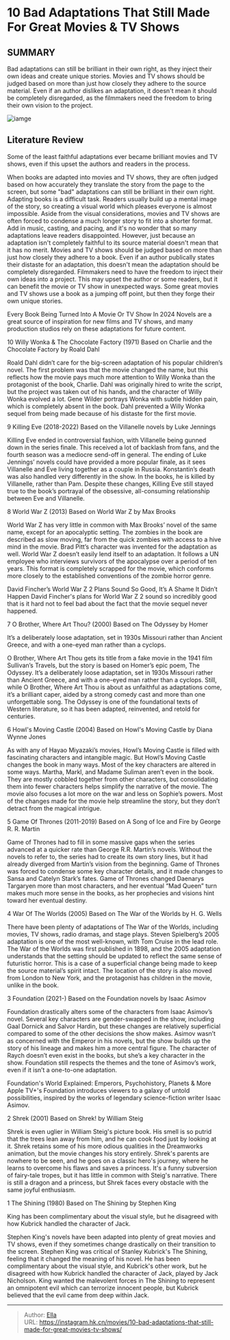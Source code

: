 # 10 Bad Adaptations That Still Made For Great Movies &amp; TV Shows


## SUMMARY 


 Bad adaptations can still be brilliant in their own right, as they inject their own ideas and create unique stories. 
 Movies and TV shows should be judged based on more than just how closely they adhere to the source material. 
 Even if an author dislikes an adaptation, it doesn&#39;t mean it should be completely disregarded, as the filmmakers need the freedom to bring their own vision to the project. 

![iamge](https://static1.srcdn.com/wordpress/wp-content/uploads/2024/01/brad-pitt-as-gerry-lane-from-world-war-z-lou-llobell-as-gaal-dornick-from-foundation-1.jpg)

## Literature Review

Some of the least faithful adaptations ever became brilliant movies and TV shows, even if this upset the authors and readers in the process.




When books are adapted into movies and TV shows, they are often judged based on how accurately they translate the story from the page to the screen, but some &#34;bad&#34; adaptations can still be brilliant in their own right. Adapting books is a difficult task. Readers usually build up a mental image of the story, so creating a visual world which pleases everyone is almost impossible. Aside from the visual considerations, movies and TV shows are often forced to condense a much longer story to fit into a shorter format. Add in music, casting, and pacing, and it&#39;s no wonder that so many adaptations leave readers disappointed.
However, just because an adaptation isn&#39;t completely faithful to its source material doesn&#39;t mean that it has no merit. Movies and TV shows should be judged based on more than just how closely they adhere to a book. Even if an author publically states their distaste for an adaptation, this doesn&#39;t mean the adaptation should be completely disregarded. Filmmakers need to have the freedom to inject their own ideas into a project. This may upset the author or some readers, but it can benefit the movie or TV show in unexpected ways. Some great movies and TV shows use a book as a jumping off point, but then they forge their own unique stories.
            
 
 Every Book Being Turned Into A Movie Or TV Show In 2024 
Novels are a great source of inspiration for new films and TV shows, and many production studios rely on these adaptations for future content.












 








 10  Willy Wonka &amp; The Chocolate Factory (1971) 
Based on Charlie and the Chocolate Factory by Roald Dahl


 







Roald Dahl didn’t care for the big-screen adaptation of his popular children’s novel. The first problem was that the movie changed the name, but this reflects how the movie pays much more attention to Willy Wonka than the protagonist of the book, Charlie. Dahl was originally hired to write the script, but the project was taken out of his hands, and the character of Willy Wonka evolved a lot. Gene Wilder portrays Wonka with subtle hidden pain, which is completely absent in the book. Dahl prevented a Willy Wonka sequel from being made because of his distaste for the first movie.





 9  Killing Eve (2018-2022) 
Based on the Villanelle novels by Luke Jennings
        

Killing Eve ended in controversial fashion, with Villanelle being gunned down in the series finale. This received a lot of backlash from fans, and the fourth season was a mediocre send-off in general. The ending of Luke Jennings’ novels could have provided a more popular finale, as it sees Villanelle and Eve living together as a couple in Russia. Konstantin’s death was also handled very differently in the show. In the books, he is killed by Villanelle, rather than Pam. Despite these changes, Killing Eve still stayed true to the book’s portrayal of the obsessive, all-consuming relationship between Eve and Villanelle.





 8  World War Z (2013) 
Based on World War Z by Max Brooks
        

World War Z has very little in common with Max Brooks’ novel of the same name, except for an apocalyptic setting. The zombies in the book are described as slow moving, far from the quick zombies with access to a hive mind in the movie. Brad Pitt’s character was invented for the adaptation as well. World War Z doesn’t easily lend itself to an adaptation. It follows a UN employee who interviews survivors of the apocalypse over a period of ten years. This format is completely scrapped for the movie, which conforms more closely to the established conventions of the zombie horror genre.
            
 
 David Fincher’s World War Z 2 Plans Sound So Good, It’s A Shame It Didn’t Happen 
David Fincher&#39;s plans for World War Z 2 sound so incredibly good that is it hard not to feel bad about the fact that the movie sequel never happened.








 7  O Brother, Where Art Thou? (2000) 
Based on The Odyssey by Homer
        

It’s a deliberately loose adaptation, set in 1930s Missouri rather than Ancient Greece, and with a one-eyed man rather than a cyclops. 

O Brother, Where Art Thou gets its title from a fake movie in the 1941 film Sullivan’s Travels, but the story is based on Homer’s epic poem, The Odyssey. It’s a deliberately loose adaptation, set in 1930s Missouri rather than Ancient Greece, and with a one-eyed man rather than a cyclops. Still, while O Brother, Where Art Thou is about as unfaithful as adaptations come, it’s a brilliant caper, aided by a strong comedy cast and more than one unforgettable song. The Odyssey is one of the foundational texts of Western literature, so it has been adapted, reinvented, and retold for centuries.





 6  Howl&#39;s Moving Castle (2004) 
Based on Howl&#39;s Moving Castle by Diana Wynne Jones


 







As with any of Hayao Miyazaki’s movies, Howl’s Moving Castle is filled with fascinating characters and intangible magic. But Howl’s Moving Castle changes the book in many ways. Most of the key characters are altered in some ways. Martha, Markl, and Madame Suliman aren’t even in the book. They are mostly cobbled together from other characters, but consolidating them into fewer characters helps simplify the narrative of the movie. The movie also focuses a lot more on the war and less on Sophie’s powers. Most of the changes made for the movie help streamline the story, but they don’t detract from the magical intrigue.





 5  Game Of Thrones (2011-2019) 
Based on A Song of Ice and Fire by George R. R. Martin
        

Game of Thrones had to fill in some massive gaps when the series advanced at a quicker rate than George R.R. Martin’s novels. Without the novels to refer to, the series had to create its own story lines, but it had already diverged from Martin’s vision from the beginning. Game of Thrones was forced to condense some key character details, and it made changes to Sansa and Catelyn Stark’s fates. Game of Thrones changed Daenarys Targaryen more than most characters, and her eventual “Mad Queen” turn makes much more sense in the books, as her prophecies and visions hint toward her eventual destiny.





 4  War Of The Worlds (2005) 
Based on The War of the Worlds by H. G. Wells
        

There have been plenty of adaptations of The War of the Worlds, including movies, TV shows, radio dramas, and stage plays. Steven Spielberg’s 2005 adaptation is one of the most well-known, with Tom Cruise in the lead role. The War of the Worlds was first published in 1898, and the 2005 adaptation understands that the setting should be updated to reflect the same sense of futuristic horror. This is a case of a superficial change being made to keep the source material’s spirit intact. The location of the story is also moved from London to New York, and the protagonist has children in the movie, unlike in the book.





 3  Foundation (2021-) 
Based on the Foundation novels by Isaac Asimov
        

Foundation drastically alters some of the characters from Isaac Asimov’s novel. Several key characters are gender-swapped in the show, including Gaal Dornick and Salvor Hardin, but these changes are relatively superficial compared to some of the other decisions the show makes. Asimov wasn’t as concerned with the Emperor in his novels, but the show builds up the story of his lineage and makes him a more central figure. The character of Raych doesn’t even exist in the books, but she’s a key character in the show. Foundation still respects the themes and the tone of Asimov’s work, even if it isn’t a one-to-one adaptation.
            
 
 Foundation&#39;s World Explained: Emperors, Psychohistory, Planets &amp; More 
Apple TV&#43;&#39;s Foundation introduces viewers to a galaxy of untold possibilities, inspired by the works of legendary science-fiction writer Isaac Asimov.








 2  Shrek (2001) 
Based on Shrek! by William Steig


 







Shrek is even uglier in William Steig&#39;s picture book. His smell is so putrid that the trees lean away from him, and he can cook food just by looking at it. Shrek retains some of his more odious qualities in the Dreamworks animation, but the movie changes his story entirely. Shrek&#39;s parents are nowhere to be seen, and he goes on a classic hero&#39;s journey, where he learns to overcome his flaws and saves a princess. It&#39;s a funny subversion of fairy-tale tropes, but it has little in common with Steig&#39;s narrative. There is still a dragon and a princess, but Shrek faces every obstacle with the same joyful enthusiasm.





 1  The Shining (1980) 
Based on The Shining by Stephen King
        

King has been complimentary about the visual style, but he disagreed with how Kubrick handled the character of Jack. 

Stephen King&#39;s novels have been adapted into plenty of great movies and TV shows, even if they sometimes change drastically on their transition to the screen. Stephen King was critical of Stanley Kubrick&#39;s The Shining, feeling that it changed the meaning of his novel. He has been complimentary about the visual style, and Kubrick&#39;s other work, but he disagreed with how Kubrick handled the character of Jack, played by Jack Nicholson. King wanted the malevolent forces in The Shining to represent an omnipotent evil which can terrorize innocent people, but Kubrick believed that the evil came from deep within Jack. 

---

> Author: [Ella](https://instagram.hk.cn/)  
> URL: https://instagram.hk.cn/movies/10-bad-adaptations-that-still-made-for-great-movies-tv-shows/  

